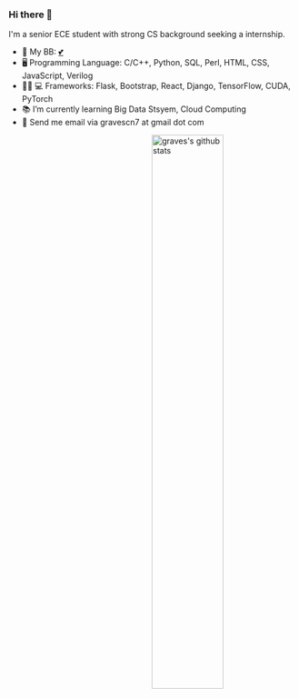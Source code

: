 ### Hi there 👋

<!--
**graveszhang/graveszhang** is a ✨ _special_ ✨ repository because its `README.md` (this file) appears on your GitHub profile.

Here are some ideas to get you started:

- 🔭 I’m currently working on ...
- 🌱 I’m currently learning ...
- 👯 I’m looking to collaborate on ...
- 🤔 I’m looking for help with ...
- 💬 Ask me about ...
- 📫 How to reach me: ...
- 😄 Pronouns: ...
- ⚡ Fun fact: ...
-->

I'm a senior ECE student with strong CS background seeking a internship.
- 🥺   My BB: [💕](https://github.com/siyinm)
- 🖥   Programming Language: C/C++, Python, SQL, Perl, HTML, CSS, JavaScript, Verilog
- 👨🏻‍  💻 Frameworks: Flask, Bootstrap, React, Django, TensorFlow, CUDA, PyTorch
- 📚   I’m currently learning Big Data Stsyem, Cloud Computing
- 💬   Send me email via gravescn7 at gmail dot com


<img align="right" alt="graves's github stats" width="50%" src="https://github-readme-stats.vercel.app/api?username=graveszhang&theme=dark&show_icons=true">
